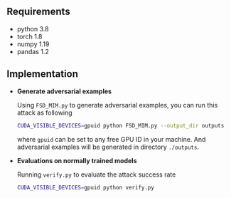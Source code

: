 
## Requirements

- python 3.8
- torch 1.8
- numpy 1.19
- pandas 1.2


## Implementation

- **Generate adversarial examples**

  Using `FSD_MIM.py` to generate adversarial examples,  you can run this attack as following
  
  ```bash
  CUDA_VISIBLE_DEVICES=gpuid python FSD_MIM.py --output_dir outputs
  ```
  where `gpuid` can be set to any free GPU ID in your machine. And adversarial examples will be generated in directory `./outputs`.
  
- **Evaluations on normally trained models**

  Running `verify.py` to evaluate the attack  success rate

  ```bash
  CUDA_VISIBLE_DEVICES=gpuid python verify.py
  ```



